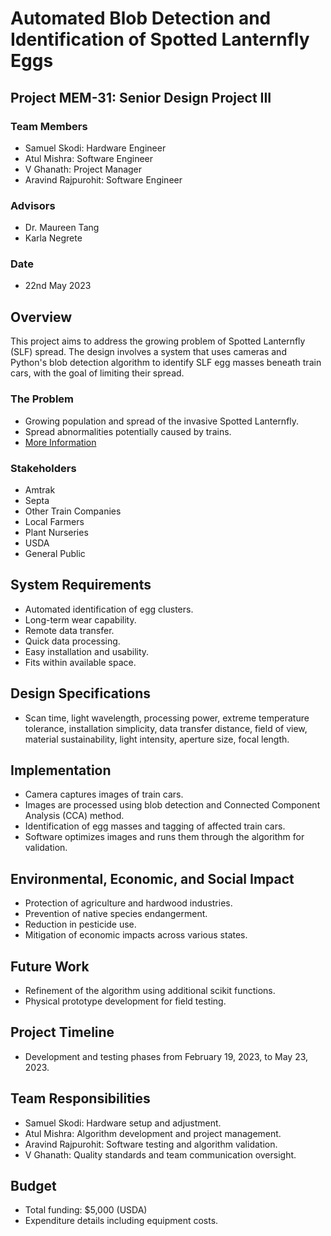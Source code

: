 
# Automated Blob Detection and Identification of Spotted Lanternfly Eggs

## Project MEM-31: Senior Design Project III

### Team Members
- Samuel Skodi: Hardware Engineer
- Atul Mishra: Software Engineer
- V Ghanath: Project Manager
- Aravind Rajpurohit: Software Engineer

### Advisors
- Dr. Maureen Tang
- Karla Negrete

### Date
- 22nd May 2023

## Overview
This project aims to address the growing problem of Spotted Lanternfly (SLF) spread. The design involves a system that uses cameras and Python's blob detection algorithm to identify SLF egg masses beneath train cars, with the goal of limiting their spread.

### The Problem
- Growing population and spread of the invasive Spotted Lanternfly.
- Spread abnormalities potentially caused by trains.
- [More Information](https://nysipm.cornell.edu/environment/invasive-species-exotic-pests/spotted-lanternfly/spotted-lanternfly-ipm/introduction-native-range-and-current-range-us/)

### Stakeholders
- Amtrak
- Septa
- Other Train Companies
- Local Farmers
- Plant Nurseries
- USDA
- General Public

## System Requirements
- Automated identification of egg clusters.
- Long-term wear capability.
- Remote data transfer.
- Quick data processing.
- Easy installation and usability.
- Fits within available space.

## Design Specifications
- Scan time, light wavelength, processing power, extreme temperature tolerance, installation simplicity, data transfer distance, field of view, material sustainability, light intensity, aperture size, focal length.

## Implementation
- Camera captures images of train cars.
- Images are processed using blob detection and Connected Component Analysis (CCA) method.
- Identification of egg masses and tagging of affected train cars.
- Software optimizes images and runs them through the algorithm for validation.

## Environmental, Economic, and Social Impact
- Protection of agriculture and hardwood industries.
- Prevention of native species endangerment.
- Reduction in pesticide use.
- Mitigation of economic impacts across various states.

## Future Work
- Refinement of the algorithm using additional scikit functions.
- Physical prototype development for field testing.

## Project Timeline
- Development and testing phases from February 19, 2023, to May 23, 2023.

## Team Responsibilities
- Samuel Skodi: Hardware setup and adjustment.
- Atul Mishra: Algorithm development and project management.
- Aravind Rajpurohit: Software testing and algorithm validation.
- V Ghanath: Quality standards and team communication oversight.

## Budget
- Total funding: $5,000 (USDA)
- Expenditure details including equipment costs.

